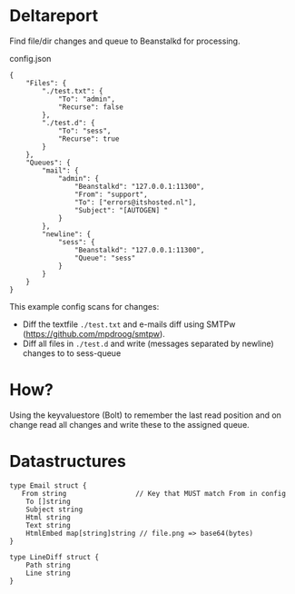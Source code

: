 Deltareport
=============
Find file/dir changes and queue to Beanstalkd for processing.

config.json
```
{
	"Files": {
		"./test.txt": {
			"To": "admin",
			"Recurse": false
		},
		"./test.d": {
			"To": "sess",
			"Recurse": true
		}
	},
	"Queues": {
		"mail": {
			"admin": {
				"Beanstalkd": "127.0.0.1:11300",
				"From": "support",
				"To": ["errors@itshosted.nl"],
				"Subject": "[AUTOGEN] "
			}
		},
		"newline": {
			"sess": {
				"Beanstalkd": "127.0.0.1:11300",
				"Queue": "sess"
			}
		}
	}
}
```
This example config scans for changes:

* Diff the textfile `./test.txt` and e-mails diff using SMTPw (https://github.com/mpdroog/smtpw).
* Diff all files in `./test.d` and write (messages separated by newline) changes to to sess-queue

How?
=============
Using the keyvaluestore (Bolt) to remember the last read position
and on change read all changes and write these to the assigned queue.

Datastructures
==============
```
type Email struct {
   From string                 // Key that MUST match From in config
    To []string
    Subject string
    Html string
    Text string
    HtmlEmbed map[string]string // file.png => base64(bytes)
}
```

```
type LineDiff struct {
	Path string
	Line string
}
```